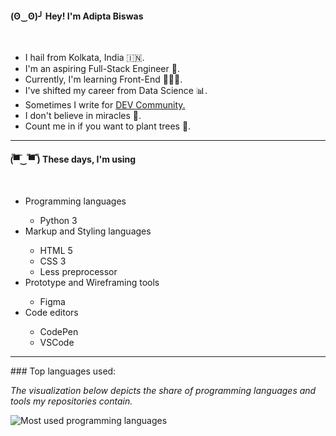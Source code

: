 <h4>(ʘ‿ʘ)╯ Hey! I'm Adipta Biswas</h4>
<br/>
<ul>
  <li>I hail from Kolkata, India 🇮🇳.</li>
  <li>I'm an aspiring Full-Stack Engineer 🚀.</li> 
  <li>Currently, I'm learning Front-End 👨🏽‍💻.</li>
  <li>I've shifted my career from Data Science 📊.</li>
  <li>Sometimes I write for <a href="https://dev.to/ricky_rick">DEV Community.</a></li>
  <li>I don't believe in miracles 🔮.</li>
  <li>Count me in if you want to plant trees 🌳.</li>
</ul>
<hr/>
<h4>(̿▀̿‿ ̿▀̿ ̿)  These days, I'm using</h4>
<br/>
<ul>
  <li>Programming languages</li>
    <ul>
      <li>Python 3</li>
    </ul>
  <li>Markup and Styling languages</li>
    <ul>
      <li>HTML 5</li>
      <li>CSS 3</li>
      <li>Less preprocessor</li>
    </ul>
  <li>Prototype and Wireframing tools</li>
    <ul>
      <li>Figma</li>
    </ul>
  <li>Code editors</li>
    <ul>
      <li>CodePen</li>
      <li>VSCode</li>
    </ul>
</ul>
<hr/>
### Top languages used:
<br/>
<p><em>The visualization below depicts the share of programming languages and tools my repositories contain.</em></p>

![Most used programming languages](https://github-readme-stats.vercel.app/api/top-langs/?username=AdiptaBiswas&layout=compact&hide_border=true&layout=compact&theme=material-palenight)

